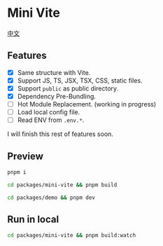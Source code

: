# Mini Vite

[中文](./README-CN.md)  

## Features

- [x] Same structure with Vite.
- [x] Support JS, TS, JSX, TSX, CSS, static files.
- [x] Support `public` as public directory.
- [x] Dependency Pre-Bundling. 
- [ ] Hot Module Replacement. (working in progress)
- [ ] Load local config file.
- [ ] Read ENV from `.env.*`.

I will finish this rest of features soon.   

## Preview

```bash
pnpm i

cd packages/mini-vite && pnpm build 

cd packages/demo && pnpm dev
```

## Run in local

```bash
cd packages/mini-vite && pnpm build:watch
```